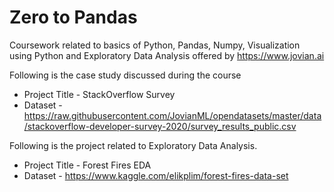 # Zero to Pandas

Coursework related to basics of Python, Pandas, Numpy, Visualization using Python and Exploratory Data Analysis offered by https://www.jovian.ai 

Following is the case study discussed during the course
* Project Title - StackOverflow Survey
* Dataset - https://raw.githubusercontent.com/JovianML/opendatasets/master/data/stackoverflow-developer-survey-2020/survey_results_public.csv 

Following is the project related to Exploratory Data Analysis.
* Project Title - Forest Fires EDA
* Dataset - https://www.kaggle.com/elikplim/forest-fires-data-set 
